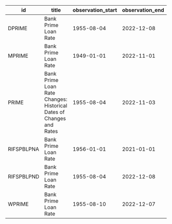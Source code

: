 | id         | title                                                               | observation_start   | observation_end   |
|------------|---------------------------------------------------------------------|---------------------|-------------------|
| DPRIME     | Bank Prime Loan Rate                                                | 1955-08-04          | 2022-12-08        |
| MPRIME     | Bank Prime Loan Rate                                                | 1949-01-01          | 2022-11-01        |
| PRIME      | Bank Prime Loan Rate Changes: Historical Dates of Changes and Rates | 1955-08-04          | 2022-11-03        |
| RIFSPBLPNA | Bank Prime Loan Rate                                                | 1956-01-01          | 2021-01-01        |
| RIFSPBLPND | Bank Prime Loan Rate                                                | 1955-08-04          | 2022-12-08        |
| WPRIME     | Bank Prime Loan Rate                                                | 1955-08-10          | 2022-12-07        |